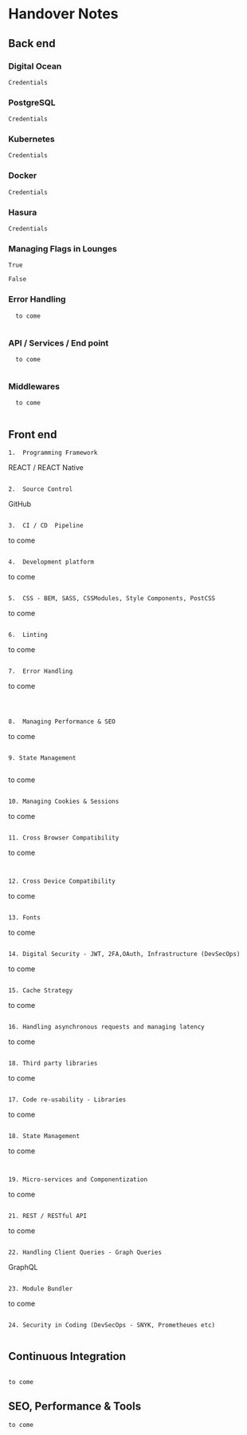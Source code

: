 # Handover Notes


## Back end



### Digital Ocean


```
Credentials

```



### PostgreSQL


```
Credentials

```


### Kubernetes

```
Credentials

```

### Docker


```
Credentials

```

### Hasura


```
Credentials

```
### Managing Flags in Lounges

```
True

False

```

### Error Handling

```
  to come
  
```

### API / Services / End point

```
  to come
  
```

### Middlewares

```
  to come
  
```

## Front end

```
1.  Programming Framework 

```
REACT / REACT Native

```

2.  Source Control 

```

GitHub

```

3.  CI / CD  Pipeline  

```

to come

```

4.  Development platform

```

to come

```

5.  CSS - BEM, SASS, CSSModules, Style Components, PostCSS

```

to come

```

6.  Linting

```

to come

```

7.  Error Handling  

```

to come

```



8.  Managing Performance & SEO 

```

to come

```

9. State Management


```

to come

```

10. Managing Cookies & Sessions

```

to come

```

11. Cross Browser Compatibility

```

to come

```


12. Cross Device Compatibility

```

to come

```

13. Fonts

```

to come

```

14. Digital Security - JWT, 2FA,OAuth, Infrastructure (DevSecOps)

```

to come

```

15. Cache Strategy

```

to come

```

16. Handling asynchronous requests and managing latency 

```

to come

```

18. Third party libraries

```

to come

```

17. Code re-usability - Libraries

```

to come

```

18. State Management 

```

to come

```


19. Micro-services and Componentization

```

to come

```

21. REST / RESTful API 

```

to come

```

22. Handling Client Queries - Graph Queries

```

GraphQL

```

23. Module Bundler 

```

to come

```

24. Security in Coding (DevSecOps - SNYK, Prometheues etc)
 
```


## Continuous Integration

```

to come

```

## SEO, Performance & Tools 

```
to come

```

